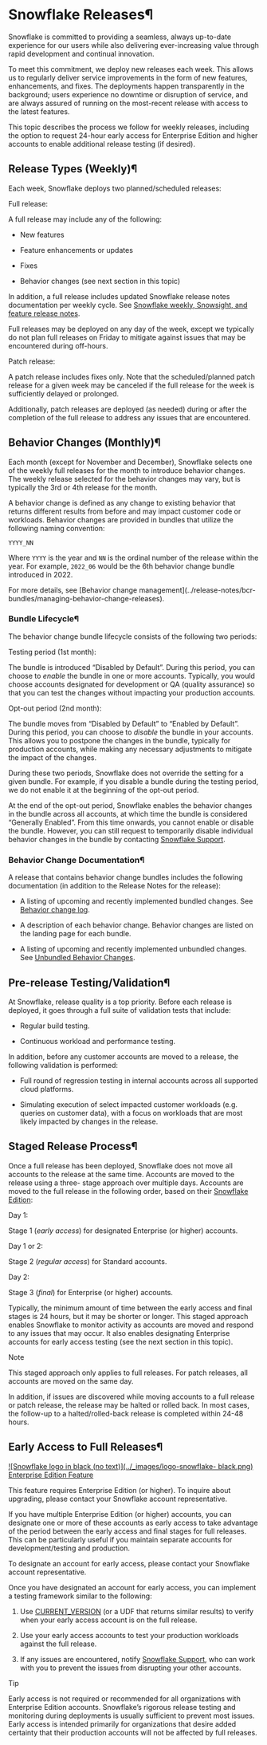 # Snowflake Releases¶

Snowflake is committed to providing a seamless, always up-to-date experience
for our users while also delivering ever-increasing value through rapid
development and continual innovation.

To meet this commitment, we deploy new releases each week. This allows us to
regularly deliver service improvements in the form of new features,
enhancements, and fixes. The deployments happen transparently in the
background; users experience no downtime or disruption of service, and are
always assured of running on the most-recent release with access to the latest
features.

This topic describes the process we follow for weekly releases, including the
option to request 24-hour early access for Enterprise Edition and higher
accounts to enable additional release testing (if desired).

## Release Types (Weekly)¶

Each week, Snowflake deploys two planned/scheduled releases:

Full release:

    

A full release may include any of the following:

  * New features

  * Feature enhancements or updates

  * Fixes

  * Behavior changes (see next section in this topic)

In addition, a full release includes updated Snowflake release notes
documentation per weekly cycle. See [Snowflake weekly, Snowsight, and feature
release notes](../release-notes/new-features).

Full releases may be deployed on any day of the week, except we typically do
not plan full releases on Friday to mitigate against issues that may be
encountered during off-hours.

Patch release:

    

A patch release includes fixes only. Note that the scheduled/planned patch
release for a given week may be canceled if the full release for the week is
sufficiently delayed or prolonged.

Additionally, patch releases are deployed (as needed) during or after the
completion of the full release to address any issues that are encountered.

## Behavior Changes (Monthly)¶

Each month (except for November and December), Snowflake selects one of the
weekly full releases for the month to introduce behavior changes. The weekly
release selected for the behavior changes may vary, but is typically the 3rd
or 4th release for the month.

A behavior change is defined as any change to existing behavior that returns
different results from before and may impact customer code or workloads.
Behavior changes are provided in bundles that utilize the following naming
convention:

`YYYY_NN`

Where `YYYY` is the year and `NN` is the ordinal number of the release within
the year. For example, `2022_06` would be the 6th behavior change bundle
introduced in 2022.

For more details, see [Behavior change management](../release-notes/bcr-
bundles/managing-behavior-change-releases).

### Bundle Lifecycle¶

The behavior change bundle lifecycle consists of the following two periods:

Testing period (1st month):

    

The bundle is introduced “Disabled by Default”. During this period, you can
choose to _enable_ the bundle in one or more accounts. Typically, you would
choose accounts designated for development or QA (quality assurance) so that
you can test the changes without impacting your production accounts.

Opt-out period (2nd month):

    

The bundle moves from “Disabled by Default” to “Enabled by Default”. During
this period, you can choose to _disable_ the bundle in your accounts. This
allows you to postpone the changes in the bundle, typically for production
accounts, while making any necessary adjustments to mitigate the impact of the
changes.

During these two periods, Snowflake does not override the setting for a given
bundle. For example, if you disable a bundle during the testing period, we do
not enable it at the beginning of the opt-out period.

At the end of the opt-out period, Snowflake enables the behavior changes in
the bundle across all accounts, at which time the bundle is considered
“Generally Enabled”. From this time onwards, you cannot enable or disable the
bundle. However, you can still request to temporarily disable individual
behavior changes in the bundle by contacting [Snowflake
Support](https://docs.snowflake.com/user-guide/contacting-support).

### Behavior Change Documentation¶

A release that contains behavior change bundles includes the following
documentation (in addition to the Release Notes for the release):

  * A listing of upcoming and recently implemented bundled changes. See [Behavior change log](../release-notes/behavior-changes).

  * A description of each behavior change. Behavior changes are listed on the landing page for each bundle.

  * A listing of upcoming and recently implemented unbundled changes. See [Unbundled Behavior Changes](../release-notes/bcr-bundles/un-bundled/unbundled-behavior-changes).

## Pre-release Testing/Validation¶

At Snowflake, release quality is a top priority. Before each release is
deployed, it goes through a full suite of validation tests that include:

  * Regular build testing.

  * Continuous workload and performance testing.

In addition, before any customer accounts are moved to a release, the
following validation is performed:

  * Full round of regression testing in internal accounts across all supported cloud platforms.

  * Simulating execution of select impacted customer workloads (e.g. queries on customer data), with a focus on workloads that are most likely impacted by changes in the release.

## Staged Release Process¶

Once a full release has been deployed, Snowflake does not move all accounts to
the release at the same time. Accounts are moved to the release using a three-
stage approach over multiple days. Accounts are moved to the full release in
the following order, based on their [Snowflake Edition](intro-editions):

Day 1:

    

Stage 1 (_early access_) for designated Enterprise (or higher) accounts.

Day 1 or 2:

    

Stage 2 (_regular access_) for Standard accounts.

Day 2:

    

Stage 3 (_final_) for Enterprise (or higher) accounts.

Typically, the minimum amount of time between the early access and final
stages is 24 hours, but it may be shorter or longer. This staged approach
enables Snowflake to monitor activity as accounts are moved and respond to any
issues that may occur. It also enables designating Enterprise accounts for
early access testing (see the next section in this topic).

Note

This staged approach only applies to full releases. For patch releases, all
accounts are moved on the same day.

In addition, if issues are discovered while moving accounts to a full release
or patch release, the release may be halted or rolled back. In most cases, the
follow-up to a halted/rolled-back release is completed within 24-48 hours.

## Early Access to Full Releases¶

[![Snowflake logo in black \(no text\)](../_images/logo-snowflake-
black.png)](../_images/logo-snowflake-black.png) [Enterprise Edition
Feature](intro-editions)

This feature requires Enterprise Edition (or higher). To inquire about
upgrading, please contact your Snowflake account representative.

If you have multiple Enterprise Edition (or higher) accounts, you can
designate one or more of these accounts as early access to take advantage of
the period between the early access and final stages for full releases. This
can be particularly useful if you maintain separate accounts for
development/testing and production.

To designate an account for early access, please contact your Snowflake
account representative.

Once you have designated an account for early access, you can implement a
testing framework similar to the following:

  1. Use [CURRENT_VERSION](../sql-reference/functions/current_version) (or a UDF that returns similar results) to verify when your early access account is on the full release.

  2. Use your early access accounts to test your production workloads against the full release.

  3. If any issues are encountered, notify [Snowflake Support](https://docs.snowflake.com/user-guide/contacting-support), who can work with you to prevent the issues from disrupting your other accounts.

Tip

Early access is not required or recommended for all organizations with
Enterprise Edition accounts. Snowflake’s rigorous release testing and
monitoring during deployments is usually sufficient to prevent most issues.
Early access is intended primarily for organizations that desire added
certainty that their production accounts will not be affected by full
releases.


